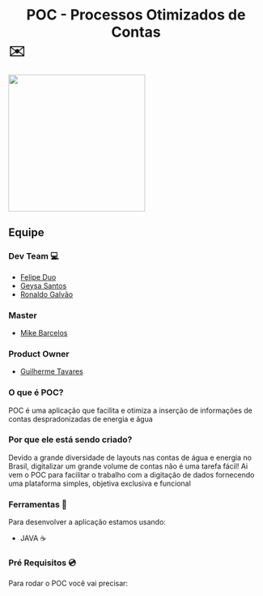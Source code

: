 # <center> POC - Processos Otimizados de Contas </center> :envelope:
<img src="https://github.com/MikeBBatista/pi-fatec-java/blob/master/img/POC.png" width="270px" heigth="270px" align="i"> 

## Equipe

### Dev Team :computer:

* [Felipe Duo](https://www.linkedin.com/in/felipe-duo-209651127/)
* [Geysa Santos](https://www.linkedin.com/in/geysa-fernanda-f-f-santos-97159b10a/)  
* [Ronaldo Galvão](https://www.linkedin.com/in/ronaldo-galv%C3%A3o-13903915a/)

### Master 

* [Mike Barcelos](https://www.linkedin.com/in/mike-barcelos-b4648016a/)  

### Product Owner 

* [Guilherme Tavares](https://www.linkedin.com/in/guilhermeftavares/) 

### O que é POC?
 
 POC é uma aplicação que facilita e otimiza a inserção de informações de contas despradonizadas de energia e água
 
### Por que ele está sendo criado? 
 
 Devido a grande diversidade de layouts nas contas de água e energia no Brasil, digitalizar um grande volume de contas não é uma tarefa fácil! Ai vem o POC para facilitar o trabalho com a digitação de dados fornecendo uma plataforma simples, objetiva exclusiva e funcional
 
### Ferramentas :wrench:

Para desenvolver a aplicação estamos usando:
- JAVA :coffee:

### Pré Requisitos :cd:

Para rodar o POC você vai precisar:
